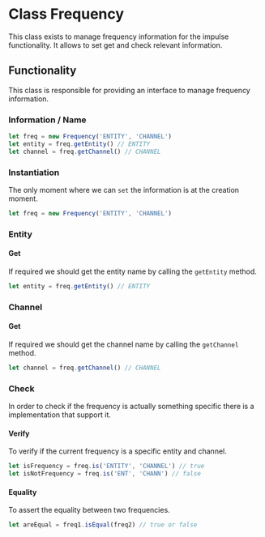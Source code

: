 # Class Frequency
This class exists to manage frequency information for the impulse functionality. 
It allows to set get and check relevant information.  

## Functionality
This class is responsible for providing an interface to manage frequency information.

### Information / Name

```js
let freq = new Frequency('ENTITY', 'CHANNEL')
let entity = freq.getEntity() // ENTITY
let channel = freq.getChannel() // CHANNEL
```

### Instantiation 
The only moment where we can `set` the information is at the creation moment.

```js
let freq = new Frequency('ENTITY', 'CHANNEL')
```

### Entity
#### Get
If required we should get the entity name by calling the `getEntity` method.

```js
let entity = freq.getEntity() // ENTITY
```

### Channel
#### Get
If required we should get the channel name by calling the `getChannel` method.

```js
let channel = freq.getChannel() // CHANNEL
```

### Check
In order to check if the frequency is actually something specific there is a implementation that support it.

#### Verify
To verify if the current frequency is a specific entity and channel.

```js
let isFrequency = freq.is('ENTITY', 'CHANNEL') // true
let isNotFrequency = freq.is('ENT', 'CHANN') // false
```

#### Equality
To assert the equality between two frequencies.

```js
let areEqual = freq1.isEqual(freq2) // true or false
```
